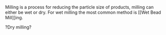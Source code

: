 Milling is a process for reducing the particle size of products, milling can either be wet or dry. For wet milling the most common method is [[Wet Bead Mill]]ing. 


?Dry milling?